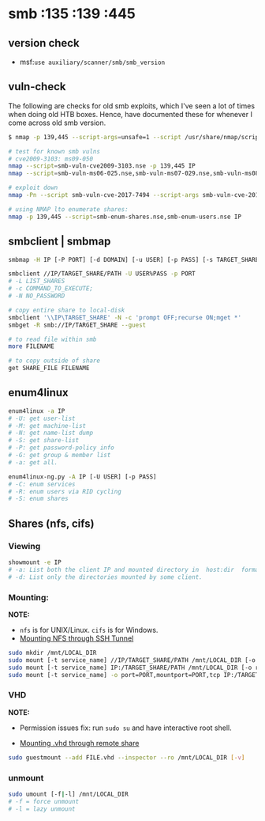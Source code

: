 # smb :135 :139 :445

## version check

* msf:`use auxiliary/scanner/smb/smb_version`

## vuln-check

The following are checks for old smb exploits, which I've seen a lot of times when doing old HTB boxes. Hence, have
documented these for whenever I come across old smb version.

```bash
$ nmap -p 139,445 --script-args=unsafe=1 --script /usr/share/nmap/scripts/smb-os-discovery IP

# test for known smb vulns 
# cve2009-3103: ms09-050
nmap --script=smb-vuln-cve2009-3103.nse -p 139,445 IP
nmap --script=smb-vuln-ms06-025.nse,smb-vuln-ms07-029.nse,smb-vuln-ms08-067.nse,smb-vuln-ms10-054.nse,smb-vuln-ms10-061.nse,smb-vuln-ms17-010.nse -p 139,445 IP

# exploit down
nmap -Pn --script smb-vuln-cve-2017-7494 --script-args smb-vuln-cve-2017-7494.check-version -p139,445 IP

# using NMAP lto enumerate shares:
nmap -p 139,445 --script=smb-enum-shares.nse,smb-enum-users.nse IP
```

## smbclient | smbmap

```bash
smbmap -H IP [-P PORT] [-d DOMAIN] [-u USER] [-p PASS] [-s TARGET_SHARE]

smbclient //IP/TARGET_SHARE/PATH -U USER%PASS -p PORT
# -L LIST_SHARES
# -c COMMAND_TO_EXECUTE;
# -N NO_PASSWORD

# copy entire share to local-disk
smbclient '\\IP\TARGET_SHARE' -N -c 'prompt OFF;recurse ON;mget *'
smbget -R smb://IP/TARGET_SHARE --guest

# to read file within smb
more FILENAME

# to copy outside of share
get SHARE_FILE FILENAME
```

## enum4linux

```bash
enum4linux -a IP
# -U: get user-list
# -M: get machine-list
# -N: get name-list dump
# -S: get share-list
# -P: get password-policy info
# -G: get group & member list
# -a: get all.

enum4linux-ng.py -A IP [-U USER] [-p PASS]
# -C: enum services
# -R: enum users via RID cycling
# -S: enum shares
```

## Shares (nfs, cifs)

### Viewing

```bash
showmount -e IP
# -a: List both the client IP and mounted directory in  host:dir  format.
# -d: List only the directories mounted by some client.
```

### Mounting:

**NOTE:**

* `nfs` is for UNIX/Linux. `cifs` is for Windows.
* [Mounting NFS through SSH Tunnel](http://biowiki.org/wiki/index.php/Mounting_NFSThrough_SSHTunnel)

```bash
sudo mkdir /mnt/LOCAL_DIR
sudo mount [-t service_name] //IP/TARGET_SHARE/PATH /mnt/LOCAL_DIR [-o rw]
sudo mount [-t service_name] IP:/TARGET_SHARE/PATH /mnt/LOCAL_DIR [-o rw]
sudo mount [-t service_name] -o port=PORT,mountport=PORT,tcp IP:/TARGET_SHARE /mnt/LOCAL_DIR -v
```

### VHD

**NOTE:**

* Permission issues fix: run `sudo su` and have interactive root shell.

* [Mounting .vhd through remote share](https://medium.com/@klockw3rk/mounting-vhd-file-on-kali-linux-through-remote-share-f2f9542c1f25)

```bash
sudo guestmount --add FILE.vhd --inspector --ro /mnt/LOCAL_DIR [-v]
```

### unmount

```bash
sudo umount [-f|-l] /mnt/LOCAL_DIR
# -f = force unmount
# -l = lazy unmount
```
